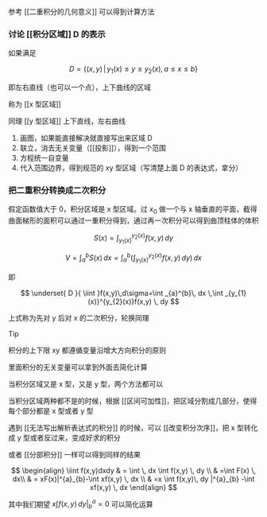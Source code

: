 ---
---

参考 [[二重积分的几何意义]] 可以得到计算方法

### 讨论 [[积分区域]] D 的表示

如果满足

$$
D=\{ (x,y)\,|\,y_{1}(x)\leq y \leq y_{2}(x),a\leq x\leq b \}
$$

即左右直线（也可以一个点），上下曲线的区域

称为 [[x 型区域]]

同理 [[y 型区域]] 上下直线，左右曲线


1. 画图，如果能直接解决就直接写出来区域 D
2. 联立，消去无关变量（[[投影]]），得到一个范围
3. 方程统一自变量
4. 代入范围边界，得到规范的 xy 型区域（写清楚上面 D 的表达式，拿分）


### 把二重积分转换成二次积分

假定函数值大于 0，积分区域是 x 型区域。过 $x_{0}$ 做一个与 x 轴垂直的平面，截得曲面梯形的面积可以通过一重积分得到，通过再一次积分可以得到曲顶柱体的体积

$$
S(x)=\int _{y_{1}(x)}^{y_{2}(x)}f(x,y) \, dy
$$

$$
V=\int _{a}^{b}S(x) \, dx =\int _{a}^{b}(\int _{y_{1}(x)}^{y_{2}(x)}f(x,y) \, dy)\, dx 
$$

即

$$
\underset{ D }{ \iint  }f(x,y)\,d\sigma=\int _{a}^{b}\, dx \,\int _{y_{1}(x)}^{y_{2}(x)}f(x,y) \, dy
$$

上式称为先对 y 后对 x 的二次积分，轮换同理

> [!tip]
> 积分的上下限 xy 都遵循变量沿增大方向积分的原则
>
> 里面积分的无关变量可以拿到外面去简化计算


当积分区域又是 x 型，又是 y 型，两个方法都可以

当积分区域两种都不是的时候，根据 [[区间可加性]]，把区域分割成几部分，使得每个部分都是 x 型或者 y 型

遇到 [[无法写出解析表达式的积分]] 的时候，可以 [[改变积分次序]]，把 x 型转化成 y 型或者反过来，变成好求的积分

或者 [[分部积分]] 一样可以得到同样的结果

$$
\begin{align}
\iint f(x,y)dxdy  & = \int  \, dx \int f(x,y) \, dy \\
 & =\int   F(x) \, dx\\
 & = xF(x)|^{a}_{b}-\int xf(x,y) \, dx  \\
 & =x \int f(x,y)\, dy |^{a}_{b} -\int xf(x,y) \, dx 
\end{align}
$$

其中我们期望 $x \int f(x,y)\, dy |^{a}_{b}=0$ 可以简化运算
